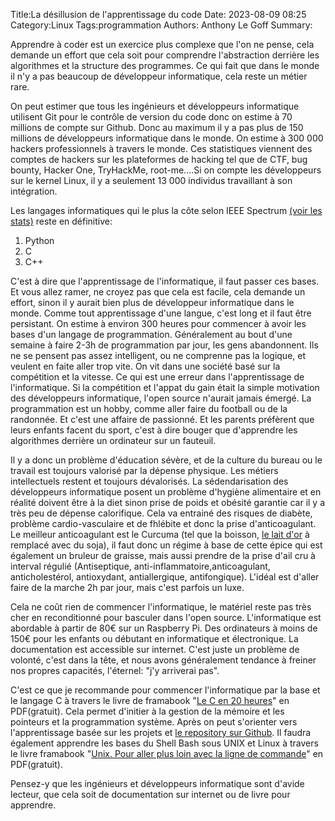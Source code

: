 Title:La désillusion de l'apprentissage du code
Date: 2023-08-09 08:25
Category:Linux
Tags:programmation
Authors: Anthony Le Goff
Summary:

Apprendre à coder est un exercice plus complexe que l'on ne pense, cela demande un effort que cela soit pour comprendre l'abstraction derrière les algorithmes et la structure des programmes. Ce qui fait que dans le monde il n'y a pas beaucoup de développeur informatique, cela reste un métier rare.

On peut estimer que tous les ingénieurs et développeurs informatique utilisent Git pour le contrôle de version du code donc on estime à 70 millions de compte sur Github. Donc au maximum il y a pas plus de 150 millions de développeurs informatique dans le monde. On estime à 300 000 hackers professionnels à travers le monde. Ces statistiques viennent des comptes de hackers sur les plateformes de hacking tel que de CTF, bug bounty, Hacker One, TryHackMe, root-me....Si on compte les développeurs sur le kernel Linux, il y a seulement 13 000 individus travaillant à son intégration.

Les langages informatiques qui le plus la côte selon IEEE Spectrum [(voir les stats)](https://spectrum.ieee.org/top-programming-languages-2022) reste en définitive:

1. Python
2. C
3. C++

C'est à dire que l'apprentissage de l'informatique, il faut passer ces bases. Et vous allez ramer, ne croyez pas que cela est facile, cela demande un effort, sinon il y aurait bien plus de développeur informatique dans le monde. Comme tout apprentissage d'une langue, c'est long et il faut être persistant. On estime à environ 300 heures pour commencer à avoir les bases d'un langage de programmation. Généralement au bout d'une semaine à faire 2-3h de programmation par jour, les gens abandonnent. Ils ne se pensent pas assez intelligent, ou ne comprenne pas la logique, et veulent en faite aller trop vite. On vit dans une société basé sur la compétition et la vitesse. Ce qui est une erreur dans l'apprentissage de l'informatique. Si la compétition et l'appat du gain était la simple motivation des développeurs informatique, l'open source n'aurait jamais émergé. La programmation est un hobby, comme aller faire du football ou de la randonnée. Et c'est une affaire de passionné. Et les parents préfèrent que leurs enfants facent du sport, c'est à dire bouger que d'apprendre les algorithmes derrière un ordinateur sur un fauteuil.

Il y a donc un problème d'éducation sévère, et de la culture du bureau ou le travail est toujours valorisé par la dépense physique. Les métiers intellectuels restent et toujours dévalorisés. La sédendarisation des développeurs informatique posent un problème d'hygiène alimentaire et en réalité doivent être à la diet sinon prise de poids et obésité garantie car il y a très peu de dépense calorifique. Cela va entrainé des risques de diabète, problème cardio-vasculaire et de fhlébite et donc la prise d'anticoagulant. Le meilleur anticoagulant est le Curcuma (tel que la boisson, [le lait d'or](https://www.bienmanger.com/1C417_Lait_Or.html) à remplacé avec du soja), il faut donc un régime à base de cette épice qui est également un bruleur de graisse, mais aussi prendre de la prise d'ail cru à interval régulié (Antiseptique, anti-inflammatoire,anticoagulant, anticholestérol, antioxydant, antiallergique, antifongique). L'idéal est d'aller faire de la marche 2h par jour, mais c'est parfois un luxe.

Cela ne coût rien de commencer l'informatique, le matériel reste pas très cher en reconditionné pour basculer dans l'open source. L'informatique est abordable à partir de 80€ sur un Raspberry Pi. Des ordinateurs à moins de 150€ pour les enfants ou débutant en informatique et électronique. La documentation est accessible sur internet. C'est juste un problème de volonté, c'est dans la tête, et nous avons généralement tendance à freiner nos propres capacités, l'éternel: "j'y arriverai pas".

C'est ce que je recommande pour commencer l'informatique par la base et le langage C à travers le livre de framabook "[Le C en 20 heures](https://archives.framabook.org/le-c-en-20-heures-2/index.html)" en PDF(gratuit). Cela permet d'initier à la gestion de la mémoire et les pointeurs et la programmation système. Après on peut s'orienter vers l'apprentissage basée sur les projets et [le repository sur Github](https://github.com/practical-tutorials/project-based-learning#cc). Il faudra également apprendre les bases du Shell Bash sous UNIX et Linux à travers le livre framabook "[Unix. Pour aller plus loin avec la ligne de commande](https://archives.framabook.org/unixpou-allerplusloinaveclalignedecommande/index.html)" en PDF(gratuit).

Pensez-y que les ingénieurs et développeurs informatique sont d'avide lecteur, que cela soit de documentation sur internet ou de livre pour apprendre.